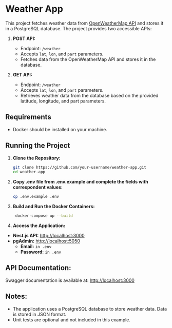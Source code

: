 # Weather App

This project fetches weather data from [OpenWeatherMap API](https://openweathermap.org/api/one-call-3#current) and stores it in a PostgreSQL database. The project provides two accessible APIs:

1. **POST API:**
    - Endpoint: `/weather`
    - Accepts `lat`, `lon`, and `part` parameters.
    - Fetches data from the OpenWeatherMap API and stores it in the database.

2. **GET API:**
    - Endpoint: `/weather`
    - Accepts `lat`, `lon`, and `part` parameters.
    - Retrieves weather data from the database based on the provided latitude, longitude, and part parameters.

## Requirements

- Docker should be installed on your machine.

## Running the Project

1. **Clone the Repository:**
   ```bash
   git clone https://github.com/your-username/weather-app.git
   cd weather-app
   ```

2. **Copy .env file from .env.example and complete the fields with correspondent values:**
   ```bash
   cp .env.example .env
   ```

3. **Build and Run the Docker Containers:**
   ```bash
    docker-compose up --build
   ```

4. **Access the Application:**
- **Nest.js API:** [http://localhost:3000](http://localhost:3000)
- **pgAdmin:** [http://localhost:5050](http://localhost:5050)
    - **Email:** `in .env`
    - **Password:** `in .env`

## API Documentation:

Swagger documentation is available at: [http://localhost:3000](http://localhost:3000)

## Notes:

- The application uses a PostgreSQL database to store weather data. Data is stored in JSON format.
- Unit tests are optional and not included in this example.
